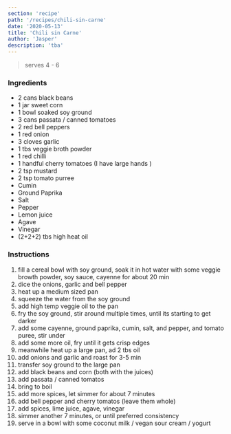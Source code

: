 ```yaml
---
section: 'recipe'
path: '/recipes/chili-sin-carne'
date: '2020-05-13'
title: 'Chili sin Carne'
author: 'Jasper'
description: 'tba'
---
```


> serves 4 - 6

### Ingredients

- 2 cans black beans
- 1 jar sweet corn
- 1 bowl soaked soy ground
- 3 cans passata / canned tomatoes
- 2 red bell peppers
- 1 red onion
- 3 cloves garlic
- 1 tbs veggie broth powder
- 1 red chilli
- 1 handful cherry tomatoes (I have large hands )
- 2 tsp mustard
- 2 tsp tomato purree
- Cumin
- Ground Paprika
- Salt
- Pepper
- Lemon juice
- Agave
- Vinegar
- (2+2+2) tbs high heat oil

### Instructions

1. fill a cereal bowl with soy ground, soak it in hot water with some veggie browth powder, soy sauce, cayenne for about 20 min
2. dice the onions, garlic and bell pepper
3. heat up a medium sized pan
4. squeeze the water from the soy ground
5. add high temp veggie oil to the pan
6. fry the soy ground, stir around multiple times, until its starting to get darker
7. add some cayenne, ground paprika, cumin, salt, and pepper, and tomato puree, stir under
8. add some more oil, fry until it gets crisp edges
9. meanwhile heat up a large pan, ad 2 tbs oil
10. add onions and garlic and roast for 3-5 min
11. transfer soy ground to the large pan
12. add black beans and corn (both with the juices)
13. add passata / canned tomatos
14. bring to boil
15. add more spices, let simmer for about 7 minutes
16. add bell pepper and cherry tomatos (leave them whole)
17. add spices, lime juice, agave, vinegar
18. simmer another 7 minutes, or until preferred consistency
19. serve in a bowl with some coconut milk / vegan sour cream / yogurt